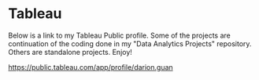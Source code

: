 # Tableau

Below is a link to my Tableau Public profile. Some of the projects are continuation of the coding done in my "Data Analytics Projects" repository. Others are standalone projects. Enjoy!

https://public.tableau.com/app/profile/darion.guan
